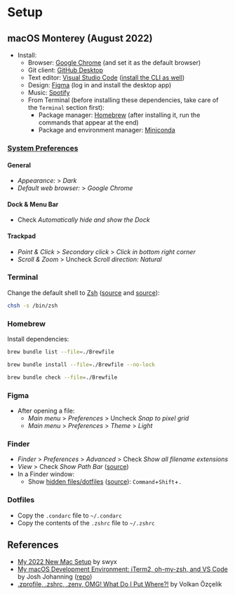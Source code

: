 # Setup

## macOS Monterey (August 2022)

- Install:
  - Browser: [Google Chrome](https://www.google.com/chrome/) (and set it as the default browser)
  - Git client: [GitHub Desktop](https://desktop.github.com/)
  - Text editor: [Visual Studio Code](https://code.visualstudio.com/) ([install the CLI as well](https://code.visualstudio.com/docs/setup/mac#_launching-from-the-command-line))
  - Design: [Figma](https://www.figma.com/) (log in and install the desktop app)
  - Music: [Spotify](https://www.spotify.com/pt-en/download/mac/)
  - From Terminal (before installing these dependencies, take care of the `Terminal` section first):
    - Package manager: [Homebrew](https://brew.sh/) (after installing it, run the commands that appear at the end)
    - Package and environment manager: [Miniconda](https://docs.conda.io/en/latest/miniconda.html#macos-installers)

### [System Preferences](https://support.apple.com/guide/mac-help/change-system-preferences-mh15217/mac)

#### General

- _Appearance:_ > _Dark_
- _Default web browser:_ > _Google Chrome_

#### Dock & Menu Bar

- Check _Automatically hide and show the Dock_

#### Trackpad

- _Point & Click_ > _Secondary click_ > _Click in bottom right corner_
- _Scroll & Zoom_ > Uncheck _Scroll direction: Natural_

### Terminal

Change the default shell to [Zsh](https://www.zsh.org/) ([source](https://support.apple.com/en-gb/guide/terminal/trml113/mac) and [source](https://support.apple.com/en-gb/HT208050)):

```bash
chsh -s /bin/zsh
```

### Homebrew

Install dependencies:

```bash
brew bundle list --file=./Brewfile
```

```bash
brew bundle install --file=./Brewfile --no-lock
```

```bash
brew bundle check --file=./Brewfile
```

### Figma

- After opening a file:
  - _Main menu_ > _Preferences_ > Uncheck _Snap to pixel grid_
  - _Main menu_ > _Preferences_ > _Theme_ > _Light_

### Finder

- _Finder_ > _Preferences_ > _Advanced_ > Check _Show all filename extensions_
- _View_ > Check _Show Path Bar_ ([source](https://www.alphr.com/show-path-finder-title-bar/))
- In a Finder window:
  - Show [hidden files/dotfiles](https://en.wikipedia.org/wiki/Hidden_file_and_hidden_directory) ([source](https://setapp.com/how-to/show-hidden-files-on-mac)): `Command`+`Shift`+`.`

### Dotfiles

- Copy the `.condarc` file to `~/.condarc`
- Copy the contents of the `.zshrc` file to `~/.zshrc`

## References

- [My 2022 New Mac Setup](https://www.swyx.io/new-mac-setup/) by swyx
- [My macOS Development Environment: iTerm2, oh-my-zsh, and VS Code](https://josh-ops.com/posts/my-macos-development-environment/) by Josh Johanning ([repo](https://github.com/joshjohanning/dotfiles))
- [.zprofile, .zshrc, .zenv, OMG! What Do I Put Where?!](https://www.zerotohero.dev/zshell-startup-files/) by Volkan Özçelik
